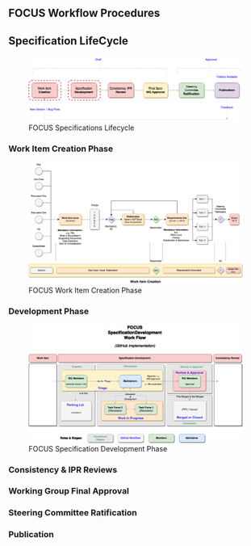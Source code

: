 ## FOCUS Workflow Procedures


## Specification LifeCycle

<figure>
    <img src="images/FOCUS-Process-spec-life-cycle-2.drawio.png" alt="Technical Specifications Lifecycle">
    <figcaption>FOCUS Specifications Lifecycle</figcaption>
</figure>

### Work Item Creation Phase

<figure>
    <img src="images/FOCUS-Process-work-item-creation-4.drawio.png" alt="Work Item Creation Phase">
    <figcaption>FOCUS Work Item Creation Phase</figcaption>
</figure>

### Development Phase

<figure>
    <img src="images/FOCUS-Process-spec-dev-workflow.drawio.png" alt="Specification Development Phase">
    <figcaption>FOCUS Specification Development Phase</figcaption>
</figure>


### Consistency & IPR Reviews


### Working Group Final Approval


### Steering Committee Ratification


### Publication